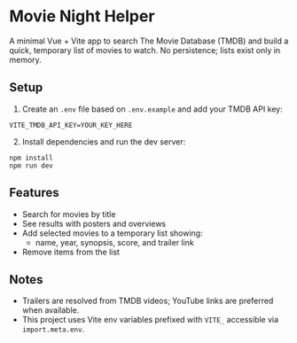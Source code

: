 # Movie Night Helper

A minimal Vue + Vite app to search The Movie Database (TMDB) and build a quick, temporary list of movies to watch. No persistence; lists exist only in memory.

## Setup

1. Create an `.env` file based on `.env.example` and add your TMDB API key:

```
VITE_TMDB_API_KEY=YOUR_KEY_HERE
```

2. Install dependencies and run the dev server:

```
npm install
npm run dev
```

## Features

- Search for movies by title
- See results with posters and overviews
- Add selected movies to a temporary list showing:
  - name, year, synopsis, score, and trailer link
- Remove items from the list

## Notes

- Trailers are resolved from TMDB videos; YouTube links are preferred when available.
- This project uses Vite env variables prefixed with `VITE_` accessible via `import.meta.env`.
